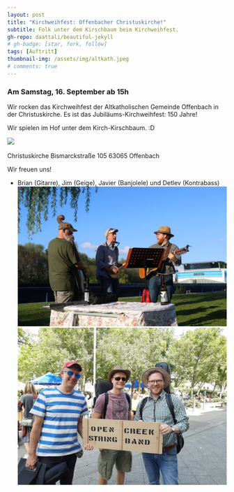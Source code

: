 ```yaml
---
layout: post
title: "Kirchweihfest: Offenbacher Christuskirche!"
subtitle: Folk unter dem Kirschbaum beim Kirchweihfest.
gh-repo: daattali/beautiful-jekyll
# gh-badge: [star, fork, follow]
tags: [Auftritt]
thumbnail-img: /assets/img/altkath.jpeg
# comments: true
---
```


### Am Samstag, 16. September ab 15h

Wir rocken das Kirchweihfest der Altkatholischen Gemeinde Offenbach in der Christuskirche. Es ist das Jubiläums-Kirchweihfest: 150 Jahre!

Wir spielen im Hof unter dem Kirch-Kirschbaum. :D

![](/assets/img/altkath.jpeg)

Christuskirche
Bismarckstraße 105
63065 Offenbach

Wir freuen uns!

- Brian (Gitarre), Jim (Geige), Javier (Banjolele) und Detlev (Kontrabass)
![](/assets/img/maindetlev.jpg)
![](/assets/img/opencreeksmiles.jpeg)